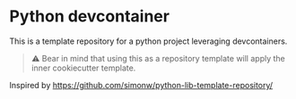 # Python devcontainer

This is a template repository for a python project leveraging devcontainers.

> :warning:
> Bear in mind that using this as a repository template will apply the inner cookiecutter template.

Inspired by https://github.com/simonw/python-lib-template-repository/